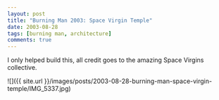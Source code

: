 ```yaml
---
layout: post
title: "Burning Man 2003: Space Virgin Temple"
date: 2003-08-28
tags: [burning man, architecture]
comments: true
---
```

I only helped build this, all credit goes to the amazing Space Virgins collective.

![]({{ site.url }}/images/posts/2003-08-28-burning-man-space-virgin-temple/IMG_5337.jpg)

